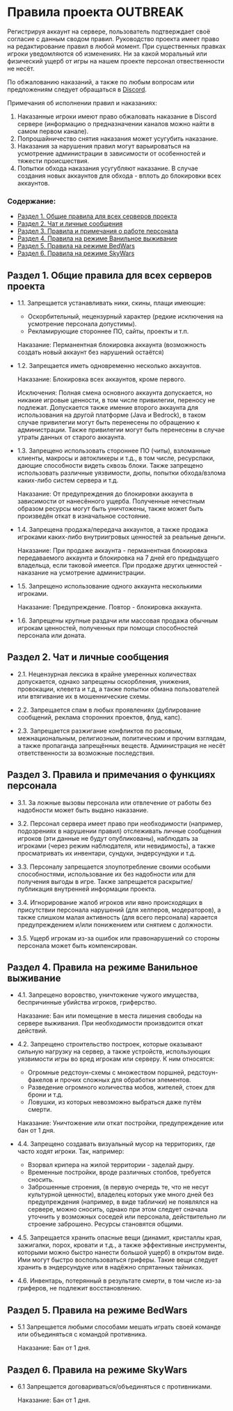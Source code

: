 # Правила проекта OUTBREAK

Регистрируя аккаунт на сервере, пользователь подтверждает своё согласие с данным сводом правил. Руководство проекта имеет право на редактирование правил в любой момент. При существенных правках игроки уведомляются об изменениях. Ни за какой моральный или физический ущерб от игры на нашем проекте персонал отвественности не несёт.

По обжалованию наказаний, а также по любым вопросам или предложениям следует обращаться в [Discord](https://discord.com/invite/fhgkRff).

Примечания об исполнении правил и наказаниях:

1. Наказанные игроки имеют право обжаловать наказание в Discord сервере (информацию о предназначении каналов можно найти в самом первом канале).
2. Попрошайничество снятия наказания может усугубить наказание.
3. Наказания за нарушения правил могут варьироваться на усмотрение администрации в зависимости от особенностей и тяжести происшествия.
4. Попытки обхода наказания усугубляют наказание. В случае создания новых аккаунтов для обхода - вплоть до блокировки всех аккаунтов.


### Содержание:

 - [Раздел 1. Общие правила для всех серверов проекта](#main)
 - [Раздел 2. Чат и личные сообщения](#chat)
 - [Раздел 3. Правила и примечания о работе персонала](#aboutstaff)
 - [Раздел 4. Правила на режиме Ванильное выживание](#vanilla)
 - [Раздел 5. Правила на режиме BedWars](#bedwars)
 - [Раздел 6. Правила на режиме SkyWars](#skywars)

## <a name="main"></a> Раздел 1. Общие правила для всех серверов проекта

* 1.1. Запрещается устанавливать ники, скины, плащи имеющие: 
    - Оскорбительный, нецензурный характер (редкие исключения на усмотрение персонала допустимы).
    - Рекламирующие стороннее ПО, сайты, проекты и т.п.

    Наказание: Перманентная блокировка аккаунта (возможность создать новый аккаунт без нарушений остаётся)

* 1.2. Запрещается иметь одновременно несколько аккаунтов.

    Наказание: Блокировка всех аккаунтов, кроме первого.
    
    Исключения: Полная смена основного аккаунта допускается, но никакие игровые ценности, в том числе привилегии, переносу не подлежат. Допускается также имение второго аккаунта для использования на другой платформе (Java и Bedrock), в таком случае привилегии могут быть перенесены по обращению к администрации. Также привилегии могут быть перенесены в случае утраты данных от старого аккаунта.

* 1.3. Запрещено использовать стороннее ПО (читы), взломанные клиенты, макросы и автокликеры и т.д., в том числе, ресурспаки, дающие способности видеть сквозь блоки. Также запрещено использовать различные уязвимости, дюпы, попытки обхода/взлома каких-либо систем сервера и т.д.

    Наказание: От предупреждения до блокировки аккаунта в зависимости от нанесённого ущерба. Полученные нечестным образом ресурсы могут быть уничтожены, также может быть произведён откат в изначальное состояние.

* 1.4. Запрещена продажа/передача аккаунтов, а также продажа игроками каких-либо внутриигровых ценностей за реальные деньги.

    Наказание: При продаже аккаунта - перманентная блокировка передаваемого аккаунта и блокировка на 7 дней его предыдущего владельца, если таковой имеется. При продаже других ценностей - наказание на усмотрение администрации.

* 1.5. Запрещено использование одного аккаунта несколькими игроками.

    Наказание: Предупреждение. Повтор - блокировка аккаунта.

* 1.6. Запрещены крупные раздачи или массовая продажа обычным игрокам ценностей, полученных при помощи способностей персонала или доната.

## <a name="chat"></a> Раздел 2. Чат и личные сообщения

* 2.1. Нецензурная лексика в крайне умеренных количествах допускается, однако запрещены оскорбления, унижения, провокации, клевета и т.д, а также попытки обмана пользователей или втягивание их в мошеннические схемы.

* 2.2. Запрещается спам в любых проявлениях (дублирование сообщений, реклама сторонних проектов, флуд, капс).

* 2.3. Запрещается разжигание конфликтов по расовым, межнациональным, религиозным, политическим и прочим взглядам, а также пропаганда запрещённых веществ. Администрация не несёт ответственности за возможные последствия.

## <a name="aboutstaff"></a> Раздел 3. Правила и примечания о функциях персонала

* 3.1. За ложные вызовы персонала или отвлечение от работы без надобности может быть выдано наказание.

* 3.2. Персонал сервера имеет право при необходимости (например, подозрениях в нарушении правил) отслеживать личные сообщения игроков (эти данные не будут опубликованы), наблюдать за игроками (через режим наблюдателя, или невидимость), а также просматривать их инвентари, сундуки, эндерсундуки и т.д.

* 3.3. Персоналу запрещается злоупотребление своими особыми способностями, использование их без надобности или для получения выгоды в игре. Также запрещается раскрытие/публикация внутренней информации проекта.

* 3.4. Игнорирование жалоб игроков или явно происходящих в присутствии персонала нарушений (для хелперов, модераторов), а также слишком малая активность (для всего персонала) карается предупреждением и/или понижением или снятием с должности.

* 3.5. Ущерб игрокам из-за ошибок или правонарушений со стороны персонала может быть компенсирован.

## <a name="vanilla"></a> Раздел 4. Правила на режиме Ванильное выживание

* 4.1. Запрещено воровство, уничтожение чужого имущества, беспричинные убийства игроков, гриферство.

    Наказание: Бан или помещение в места лишения свободы на сервере выживания. При необходимости произвдоится откат действий.

* 4.2. Запрещено строительство построек, которые оказывают сильную нагрузку на сервер, а также устройств, использующих уязвимости игры во вред игрокам или серверу. К ним относятся:

    - Огромные редстоун-схемы с множеством поршней, редстоун-факелов и прочих сложных для обработки элементов.
    - Разведение огромного количества мобов, жителей, стоек для брони и т.д.
    - Ловушки, из которых невозможно выбраться даже путём смерти.

    Наказание: Уничтожение или откат постройки, предупреждение или бан от 1 дня.

* 4.4. Запрещено создавать визуальный мусор на территориях, где часто ходят игроки. Так, например:
    - Взорвал крипера на жилой территории - заделай дыру.
    - Временные постройки, вроде различных столбов, требуется сносить.
    - Заброшенные строения, (в первую очередь те, что не несут культурной ценности), владелец которых уже много дней без предупреждения (например, в виде таблички) не появлялся на сервере, можно сносить, однако при этом следует сначала уточнить у возможных соседей или персонала, действительно ли строение заброшено. Ресурсы становятся общими.

* 4.5. Запрещается хранить опасные вещи (динамит, кристаллы края, зажигалки, порох, кровати и т.д., а также эффективные инструменты, которыми можно быстро нанести большой ущерб) в открытом виде. Ими могут быстро воспользоваться гриферы. Такие вещи следует хранить в эндерсундуке или в надёжно спрятанных тайниках.

* 4.6. Инвентарь, потерянный в результате смерти, в том числе из-за гриферов, не подлежит восстановлению.


## <a name="bedwars"></a> Раздел 5. Правила на режиме BedWars

* 5.1 Запрещается любыми способами мешать играть своей команде или объединяться с командой противника.

    Наказание: Бан от 1 дня.


## <a name="skywars"></a> Раздел 6. Правила на режиме SkyWars

* 6.1 Запрещается договариваться/объединяться с противниками.

    Наказание: Бан от 1 дня.